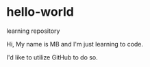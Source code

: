 # hello-world
learning repository
<p> Hi, My name is MB and I'm just learning to code. </p>
<p> I'd like to utilize GitHub to do so. </p>
